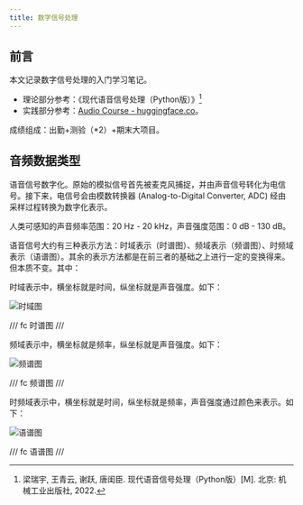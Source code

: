 ```yaml
---
title: 数字信号处理
---
```


## 前言

本文记录数字信号处理的入门学习笔记。

- 理论部分参考：《现代语音信号处理（Python版）》[^book]
- 实践部分参考：[Audio Course - huggingface.co](https://huggingface.co/learn/audio-course/chapter0/introduction)。

[^book]: 梁瑞宇, 王青云, 谢跃, 唐闺臣. 现代语音信号处理（Python版）[M]. 北京: 机械工业出版社, 2022.

成绩组成：出勤+测验（*2）+期末大项目。

## 音频数据类型

语音信号数字化。原始的模拟信号首先被麦克风捕捉，并由声音信号转化为电信号。接下来，电信号会由模数转换器 (Analog-to-Digital Converter, ADC) 经由采样过程转换为数字化表示。

人类可感知的声音频率范围：20 Hz - 20 kHz，声音强度范围：0 dB - 130 dB。

语音信号大约有三种表示方法：时域表示（时谱图）、频域表示（频谱图）、时频域表示（语谱图）。其余的表示方法都是在前三者的基础之上进行一定的变换得来。但本质不变。其中：

时域表示中，横坐标就是时间，纵坐标就是声音强度。如下：

![时域图](https://dwj-oss.oss-cn-nanjing.aliyuncs.com/images/20250305095425917.png)

/// fc
时谱图
///

频域表示中，横坐标就是频率，纵坐标就是声音强度。如下：

![频谱图](https://dwj-oss.oss-cn-nanjing.aliyuncs.com/images/20250305095426184.png)

/// fc
频谱图
///

时频域表示中，横坐标就是时间，纵坐标就是频率，声音强度通过颜色来表示。如下：

![语谱图](https://dwj-oss.oss-cn-nanjing.aliyuncs.com/images/20250305095422831.png)

/// fc
语谱图
///
